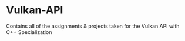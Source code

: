 # Vulkan-API
Contains all of the assignments &amp; projects taken for the Vulkan API with C++ Specialization 
